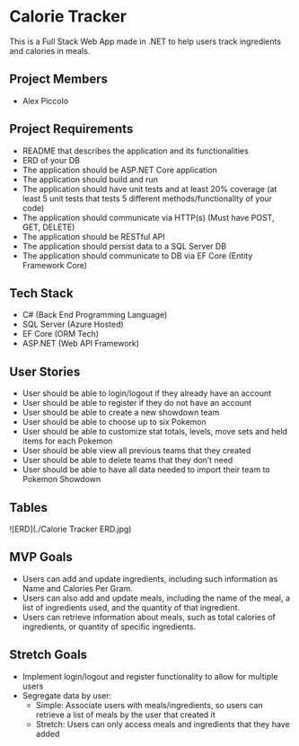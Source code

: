 # Calorie Tracker

This is a Full Stack Web App made in .NET to help users track ingredients and calories in meals.  

## Project Members
- Alex Piccolo

## Project Requirements
- README that describes the application and its functionalities
- ERD of your DB
- The application should be ASP.NET Core application
- The application should build and run
- The application should have unit tests and at least 20% coverage (at least 5 unit tests that tests 5 different methods/functionality of your code)
- The application should communicate via HTTP(s) (Must have POST, GET, DELETE)
- The application should be RESTful API
- The application should persist data to a SQL Server DB
- The application should communicate to DB via EF Core (Entity Framework Core)

## Tech Stack

- C# (Back End Programming Language)
- SQL Server (Azure Hosted)
- EF Core (ORM Tech)
- ASP.NET (Web API Framework)

## User Stories
- User should be able to login/logout if they already have an account
- User should be able to register if they do not have an account
- User should be able to create a new showdown team
- User should be able to choose up to six Pokemon
- User should be able to customize stat totals, levels, move sets and held items for each Pokemon
- User should be able view all previous teams that they created
- User should be able to delete teams that they don’t need
- User should be able to have all data needed to import their team to Pokemon Showdown

## Tables
![ERD](./Calorie Tracker ERD.jpg)

## MVP Goals
 - Users can add and update ingredients, including such information as Name and Calories Per Gram. 
 - Users can also add and update meals, including the name of the meal, a list of ingredients used, and the quantity of that ingredient. 
 - Users can retrieve information about meals, such as total calories of ingredients, or quantity of specific ingredients. 


## Stretch Goals
- Implement login/logout and register functionality to allow for multiple users
- Segregate data by user: 
    - Simple: Associate users with meals/ingredients, so users can retrieve a list of meals by the user that created it
	- Stretch: Users can only access meals and ingredients that they have added